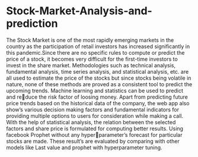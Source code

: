 # Stock-Market-Analysis-and-prediction
The Stock Market is one of the most rapidly emerging markets in the country as the participation
of retail investors has increased significantly in this pandemic.Since there are no specific rules
to compute or predict the price of a stock, it becomes very difficult for the first-time investors
to invest in the share market. Methodologies such as technical analysis, fundamental analysis,
time series analysis, and statistical analysis, etc. are all used to estimate the price of the stocks
but since stocks being volatile in nature, none of these methods are proved as a consistent tool
to predict the upcoming trends. Machine learning and statistics can be used to predict and reduce the risk factor of loosing money. Apart from predicting future price trends based on the
historical data of the company, the web app also show’s various decision making factors and
fundamental indicators for providing multiple options to users for consideration while making
a call. With the help of statistical analysis, the relation between the selected factors and share
price is formulated for computing better results. Using facebook Prophet without any hyperparameter’s forecast for particular stocks are made. These result’s are evaluated by comparing
with other models like Last value and prophet with hyperparameter tuning.
